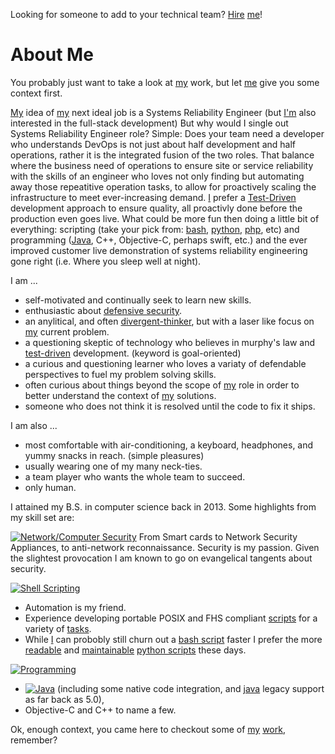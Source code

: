 Looking for someone to add to your technical team? [Hire][] [me][]!

# About Me #
You probably just want to take a look at [my][me] work, but let [me][me] give you some context first.

[My][me] idea of [my][me] next ideal job is a Systems Reliability Engineer (but [I'm][me] also interested in the full-stack development)
But why would I single out Systems Reliability Engineer role?
Simple: Does your team need a developer who understands DevOps is not just about half development and half operations, rather it is the integrated fusion of the two roles. That balance where the business need of operations to ensure site or service reliability with the skills of an engineer who loves not only finding but automating away those repeatitive operation tasks, to allow for proactively scaling the infrastructure to meet ever-increasing demand.
[I][me] prefer a [Test-Driven][] development approach to ensure quality, all proactivly done before the production even goes live. What could be more fun then doing a little bit of everything: scripting (take your pick from: [bash][], [python][], [php][], etc) and programming ([Java][], C++, Objective-C, perhaps swift, etc.) and the ever improved customer live demonstration of systems reliability engineering gone right (i.e. Where you sleep well at night).

I am ...
 - self-motivated and continually seek to learn new skills.
 - enthusiastic about [defensive security][].
 - an anylitical, and often [divergent-thinker][], but with a laser like focus on [my][me] current problem.
 - a questioning skeptic of technology who believes in murphy's law and [test-driven][] development. (keyword is goal-oriented)
 - a curious and questioning learner who loves a variaty of defendable perspectives to fuel my problem solving skills.
 - often curious about things beyond the scope of [my][me] role in order to better understand the context of [my][me] solutions.
 - someone who does not think it is resolved until the code to fix it ships.

I am also ...
 - most comfortable with air-conditioning, a keyboard, headphones, and yummy snacks in reach. (simple pleasures)
 - usually wearing one of my many neck-ties.
 - a team player who wants the whole team to succeed.
 - only human.

I attained my B.S. in computer science back in 2013.
Some highlights from my skill set are:

[![Network/Computer Security](https://img.shields.io/badge/Network%20Computer-Security-green.svg)](https://www.github.com/reactive-firewall/Pocket-PiAP)
From Smart cards to Network Security Appliances, to anti-network reconnaissance. Security is my passion. Given the slightest provocation I am known to go on evangelical tangents about security.

[![Shell Scripting](https://img.shields.io/badge/Shell-Scripting-blue.svg)][bash]
 - Automation is my friend.
 - Experience developing portable POSIX and FHS compliant [scripts][bash] for a variety of [tasks][].
 - While [I][me] can probobly still churn out a [bash script][bash] faster I prefer the more [readable][PEP20] and [maintainable][] [python scripts][python] these days.

[![Programming](https://img.shields.io/badge/Programming-green.svg)](https://www.github.com/reactive-firewall/python-repo)
 - [![Java](https://img.shields.io/badge/Java-orange.svg)](https://www.github.com/reactive-firewall/java-repo) (including some native code integration, and [java][] legacy support as far back as 5.0),
 - Objective-C and C++ to name a few.

Ok, enough context, you came here to checkout some of [my][me] [work][Repositories], remember?


[Website]: https://sites.google.com/site/poetryinthecode/about  "My Website"
[hire]: https://www.linkedin.com/in/kwalls  "hire"
[me]: https://www.github.com/reactive-firewall  "me"
[tasks]: https://www.github.com/reactive-firewall?tab=repositories  "tasks"
[test-driven]: https://travis-ci.org/reactive-firewall  "Test-Driven"
[defensive security]: https://en.wikipedia.org/wiki/Blue_team_(computer_security) "Defensive Security"
[Repositories]: https://github.com/reactive-firewall?tab=repositories "Repositories"
[PEP20]: https://www.python.org/dev/peps/pep-0020/  "PEP-20"
[maintainable]: https://codeclimate.com/github/reactive-firewall/python-repo/trends/churn  "Maintainable"
[bash]: https://www.github.com/reactive-firewall/bash-repo  "Bash"
[python]: https://www.github.com/reactive-firewall/python-repo  "Python"
[php]: https://www.github.com/reactive-firewall/PiAP-Webroot  "PHP"
[java]: https://www.github.com/reactive-firewall/java-repo  "Java"
[readable-code-paper]: https://lingpipe-blog.com/2009/10/15/the-futility-of-commenting-code/ "The futility of commenting code"
[divergent-thinker]: https://www.cleverism.com/idea-generation-divergent-vs-convergent-thinking/  "Divergent thinker"



